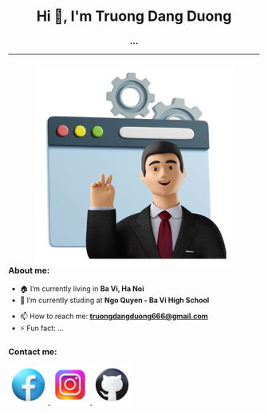 <h1 align="center">Hi 👋, I'm Truong Dang Duong</h1>
<h3 align="center">...</h3>
<hr>
<h3 align="left"></h3>
<img align="right" alt="Coding" width="400" src="https://raw.githubusercontent.com/dangduongcoder/dangduongcoder/main/TechSupport.png" style="vertical-align:middle;margin:0px 50px">
<h3>About me:</h3>

- 🏠 I’m currently living in **Ba Vi, Ha Noi**
- 🏫 I’m currently studing at **Ngo Quyen - Ba Vi High School**
<!--- 🔭 I’m currently working on **KB2A Team**-->
<!-- - 🌱 I’m currently learning **React** -->
- 📫 How to reach me: **truongdangduong666@gmail.com**
- ⚡ Fun fact: ...

<div align="left">
<h3>Contact me:</h3>
  <a href="https://www.facebook.com/duongdzin/" target="_blank" rel="noreferrer"> <img src="https://raw.githubusercontent.com/dangduongcoder/dangduongcoder/main/3d-fluency-facebook.png" alt="facebook" width="80" height="80" /> </a>
  <a href="https://www.facebook.com/duongdzin/" target="_blank" rel="noreferrer"> <img src="https://raw.githubusercontent.com/dangduongcoder/dangduongcoder/main/3d-fluency-instagram.png" alt="instagram" width="80" height="80" /> </a>
  <a href="https://www.facebook.com/duongdzin/" target="_blank" rel="noreferrer"> <img src="https://raw.githubusercontent.com/dangduongcoder/dangduongcoder/main/3d-fluency-github.png" alt="github" width="80" height="80" /> </a>

<div>
